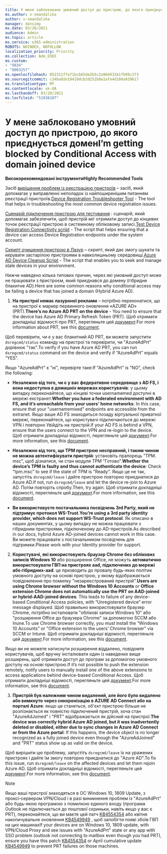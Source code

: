 ```yaml
---
title: У мене заблоковано умовний доступ до пристрою, до якого приєднується домен
ms.author: v-smandalika
author: v-smandalika
manager: dansimp
ms.date: 03/20/2021
audience: Admin
ms.topic: article
ms.service: o365-administration
ROBOTS: NOINDEX, NOFOLLOW
localization_priority: Priority
ms.collection: Adm_O365
ms.custom:
- "9834"
- "9003257"
ms.openlocfilehash: 052311ffe71bcb65de2b5c2a964932b1fb99c373
ms.sourcegitcommit: c34ba92e19419dcb2d251b8a1afe4d180a939617
ms.translationtype: MT
ms.contentlocale: uk-UA
ms.lasthandoff: 03/20/2021
ms.locfileid: "51038107"
---
```

# <a name="im-getting-blocked-by-conditional-access-with-domain-joined-device"></a><span data-ttu-id="d888f-102">У мене заблоковано умовний доступ до пристрою, до якого приєднується домен</span><span class="sxs-lookup"><span data-stu-id="d888f-102">I’m getting blocked by Conditional Access with domain joined device</span></span>

<span data-ttu-id="d888f-103">**Високорекомендовані інструменти**</span><span class="sxs-lookup"><span data-stu-id="d888f-103">**Highly Recommended Tools**</span></span>

<span data-ttu-id="d888f-104">Засіб [вирішення проблем із реєстрацією пристроїв](https://docs.microsoft.com/samples/azure-samples/dsregtool/dsregtool/) – засіб, який допомагає у виправленні неполадок із найпоширенішим питанням реєстрації пристроїв.</span><span class="sxs-lookup"><span data-stu-id="d888f-104">[Device Registration Troubleshooter Tool](https://docs.microsoft.com/samples/azure-samples/dsregtool/dsregtool/) - The tool that helps in troubleshooting the most common device registration issues.</span></span>

<span data-ttu-id="d888f-105">[Сценарій підключення пристрою для тестування](https://docs.microsoft.com/samples/azure-samples/testdeviceregconnectivity/testdeviceregconnectivity/) : сценарій, який допомагає забезпечити, щоб пристрій міг отримати доступ до кінцевих точок реєстрації пристрою в системному обліковому записі.</span><span class="sxs-lookup"><span data-stu-id="d888f-105">[Test Device Registration Connectivity script](https://docs.microsoft.com/samples/azure-samples/testdeviceregconnectivity/testdeviceregconnectivity/) - The script that helps ensuring that a device can access Device Registration endpoints under the system account.</span></span>

<span data-ttu-id="d888f-106">[Скрипт очищення пристрою в Лазур](https://github.com/mzmaili/AzureADDeviceCleanup) – скрипт, який дає змогу шукати та керувати застарілою пристроями в навколишньому середовищі.</span><span class="sxs-lookup"><span data-stu-id="d888f-106">[Azure AD Device Cleanup Script](https://github.com/mzmaili/AzureADDeviceCleanup) - The script that enables you to seek and manage stale devices in your environment.</span></span>

<span data-ttu-id="d888f-107">Нижче наведено кілька типових причин, через які умовний доступ може не працювати з пристроєм, який приєднався до домену (гібридне блакитне AD).</span><span class="sxs-lookup"><span data-stu-id="d888f-107">Here are some common reasons why conditional access may be failing a device that has joined a domain (Hybrid Azure AD).</span></span>

1. <span data-ttu-id="d888f-108">**На пристрої немає лазуроної реклами** – потрібно переконатися, що на пристрої є маркер первинного оновлення «AZURE AD» (PRT).</span><span class="sxs-lookup"><span data-stu-id="d888f-108">**There’s no Azure AD PRT on the device** - You need to ensure that the device has Azure AD Primary Refresh Token (PRT).</span></span> <span data-ttu-id="d888f-109">Щоб отримати докладніші відомості про PRT, перегляньте цей [документ](https://docs.microsoft.com/azure/active-directory/devices/concept-primary-refresh-token).</span><span class="sxs-lookup"><span data-stu-id="d888f-109">For more information about PRT, see this [document](https://docs.microsoft.com/azure/active-directory/devices/concept-primary-refresh-token).</span></span>

<span data-ttu-id="d888f-110">Щоб перевірити, чи є у вас блакитний AD PRT, ви можете запустити `dsregcmd/status` команду на пристрої та перевірити, чи "AzureAdPrt" дорівнює "так".</span><span class="sxs-lookup"><span data-stu-id="d888f-110">To verify if you have Azure AD PRT, you can run `dsregcmd/status` command on the device and verify if “AzureAdPrt” equals “YES”.</span></span>

<span data-ttu-id="d888f-111">Якщо "AzureAdPrt" є "ні", перевірте таке:</span><span class="sxs-lookup"><span data-stu-id="d888f-111">If "AzureAdPrt" is "NO", check the following:</span></span>

- <span data-ttu-id="d888f-112">**Незалежно від того, чи є у вас федеративне середовище з AD FS, і вона недоступна в домашніх мережах користувачів**: у цьому випадку переконайтеся, що кінцеві точки usernamemed доступні в мережі екстранет.</span><span class="sxs-lookup"><span data-stu-id="d888f-112">**Whether you have a federated environment with AD FS, and it’s unreachable from your users’ home networks**: In this case, ensure that your "usernamemixed" endpoints are accessible from the extranet.</span></span> <span data-ttu-id="d888f-113">Якщо ваше AD FS знаходиться позаду віртуальної приватної мережі, переконайтеся, що користувачі підключаються до мережі VPN і повторно Увійдіть на пристрій.</span><span class="sxs-lookup"><span data-stu-id="d888f-113">If your AD FS is behind a VPN, ensure that the users connect to the VPN and re-login to the device.</span></span> <span data-ttu-id="d888f-114">Щоб отримати докладніші відомості, перегляньте цей [документ](https://docs.microsoft.com/azure/active-directory/devices/hybrid-azuread-join-federated-domains).</span><span class="sxs-lookup"><span data-stu-id="d888f-114">For more information, see this [document](https://docs.microsoft.com/azure/active-directory/devices/hybrid-azuread-join-federated-domains).</span></span>

- <span data-ttu-id="d888f-115">**Незалежно від того, що TPM пристрою несправний, і таким чином не можна автентифікувати пристрій**: установіть прапорець "TPM. msc", щоб дізнатися, чи стан модуля TPM "Готово".</span><span class="sxs-lookup"><span data-stu-id="d888f-115">**Whether the device’s TPM is faulty and thus cannot authenticate the device**: Check "tpm.msc" to see if the state of TPM is "Ready".</span></span> <span data-ttu-id="d888f-116">Якщо це не так, запустіть `dsregcmd/leave` і дайте пристрою повторно приєднатися до Azure AD.</span><span class="sxs-lookup"><span data-stu-id="d888f-116">If not, run `dsregcmd/leave` and let the device re-join to Azure AD.</span></span> <span data-ttu-id="d888f-117">Потім повторіть спробу.</span><span class="sxs-lookup"><span data-stu-id="d888f-117">Then, try again.</span></span> <span data-ttu-id="d888f-118">Щоб отримати докладніші відомості, перегляньте цей [документ](https://docs.microsoft.com/azure/active-directory/devices/troubleshoot-device-dsregcmd#sso-state).</span><span class="sxs-lookup"><span data-stu-id="d888f-118">For more information, see this [document](https://docs.microsoft.com/azure/active-directory/devices/troubleshoot-device-dsregcmd#sso-state).</span></span>

- <span data-ttu-id="d888f-119">**Ви використовуєте постачальника посвідчень 3rd Party, який не підтримує протокол WS-Trust**.</span><span class="sxs-lookup"><span data-stu-id="d888f-119">**You’re using a 3rd party identity provider, which does not support WS-Trust protocol**.</span></span> <span data-ttu-id="d888f-120">Як описано в наших документах, у цьому випадку не можна працювати з гібридним пристроями, підключеному до AD-пристроїв.</span><span class="sxs-lookup"><span data-stu-id="d888f-120">As described in our docs, hybrid Azure AD-joined devices cannot work in this case.</span></span> <span data-ttu-id="d888f-121">Ви можете працювати з постачальником посвідчень для підтримки.</span><span class="sxs-lookup"><span data-stu-id="d888f-121">Please work with your Identity provider for support.</span></span>

2. <span data-ttu-id="d888f-122">**Користувачі, які використовують браузер Chrome без облікових записів Windows 10** або розширення Office, не можуть **автоматично використовувати ГВП на пристроях aad, підключених до мережі або гібридних-aad**. це призводить до провалу будь-яких політик умовного доступу на основі пристрою, у якому відображається повідомлення про помилку "незареєстрований пристрій".</span><span class="sxs-lookup"><span data-stu-id="d888f-122">**Users are using Chrome browser without the Windows 10 Accounts** or **Office extension Chrome does not automatically use the PRT on AAD-joined or hybrid-AAD-joined devices**: This leads to failure of any device-based Conditional Access policies, with “Unregistered device” error message displayed.</span></span> <span data-ttu-id="d888f-123">Щоб правильно використовувати браузер Chrome, потрібно інсталювати "облікові записи Windows 10" або "розширення Office до браузера Chrome" за допомогою SCCM або Inune.</span><span class="sxs-lookup"><span data-stu-id="d888f-123">To use Chrome browser correctly, you must install the “Windows 10 Accounts” or "Office extension to the users’ Chrome browser" via SCCM or Intune.</span></span> <span data-ttu-id="d888f-124">Щоб отримати докладніші відомості, перегляньте цей [документ](https://docs.microsoft.com/azure/active-directory/conditional-access/concept-conditional-access-conditions#chrome-support).</span><span class="sxs-lookup"><span data-stu-id="d888f-124">For more information, see this [document](https://docs.microsoft.com/azure/active-directory/conditional-access/concept-conditional-access-conditions#chrome-support).</span></span>

<span data-ttu-id="d888f-125">Якщо ви не можете натиснути розширення віддалено, повідомте користувачів, щоб вручну інсталювати один із наведених вище розширень, щоб отримати доступ до програм за допомогою умовного доступу на основі пристрою.</span><span class="sxs-lookup"><span data-stu-id="d888f-125">If it’s not possible to push the extension remotely, notify users to manually install one of the above extensions to access applications behind device-based Conditional Access.</span></span> <span data-ttu-id="d888f-126">Щоб отримати докладніші відомості, перегляньте цей [документ](https://docs.microsoft.com/azure/active-directory/conditional-access/require-managed-devices#prerequisites).</span><span class="sxs-lookup"><span data-stu-id="d888f-126">For more information, see this [document](https://docs.microsoft.com/azure/active-directory/conditional-access/require-managed-devices#prerequisites).</span></span>

3. <span data-ttu-id="d888f-127">**Пристрій був належним чином видалений, але його було видалено або вимкнуто через синхронізацію в AZURE AD Connect або на порталі Azure**: якщо це станеться, об'єкт пристрою більше не розпізнається як повністю підключений пристрій, хоча стан "AzureAdJoined" і "PRT" відображається як дійсний на пристрої.</span><span class="sxs-lookup"><span data-stu-id="d888f-127">**The device was correctly hybrid Azure AD joined, but it was inadvertently deleted or disabled, either due to sync changes in Azure AD Connect or from the Azure portal**: If this happens, the device object is no longer recognized as a fully joined device even though the "AzureAdJoined" and "PRT" status show up as valid on the device.</span></span>

<span data-ttu-id="d888f-128">Щоб вирішити цю проблему, запустіть `dsregcmd/leave` їх на уражених пристроях і дайте їм змогу повторно приєднатися до "Azure AD".</span><span class="sxs-lookup"><span data-stu-id="d888f-128">To fix this issue, run `dsregcmd/leave` on the affected devices and let them rejoin Azure AD.</span></span> <span data-ttu-id="d888f-129">Щоб отримати докладніші відомості, перегляньте цей [документ](https://docs.microsoft.com/azure/active-directory/devices/faq#q-why-do-my-users-see-an-error-message-saying-your-organization-has-deleted-the-device-or-your-organization-has-disabled-the-device-on-their-windows-10-devices).</span><span class="sxs-lookup"><span data-stu-id="d888f-129">For more information, see this [document](https://docs.microsoft.com/azure/active-directory/devices/faq#q-why-do-my-users-see-an-error-message-saying-your-organization-has-deleted-the-device-or-your-organization-has-disabled-the-device-on-their-windows-10-devices).</span></span>

> [!NOTE]
> <span data-ttu-id="d888f-130">Якщо ваші пристрої знаходяться в ОС Windows 10, 1809 Update, з проксі-сервером VPN/Cloud і в разі виникнення проблем із "AzureAdPrt" або будь-якою програмою з помилкою єдиного входу (програма Outlook не підключається до поштової скриньки, навіть якщо у вас є PRT), переконайтеся, що ви маєте цей патч [KB4554354](https://support.microsoft.com/topic/march-30-2020-kb4554354-os-build-17763-1132-deaba49b-4b29-55b9-caee-3e2d87dd75a2) або квітня накопичувальне оновлення [KB4549949](https://support.microsoft.com/topic/april-14-2020-kb4549949-os-build-17763-1158-76d9a3af-b20b-8996-bd4d-7b50c505fda6) , щоб запобігти появі збоїв ГВП на цих машинах</span><span class="sxs-lookup"><span data-stu-id="d888f-130">If your devices are on Windows 10, 1809 update, with VPN/Cloud Proxy and see issues with "AzureAdPrt" state or any app with SSO problem (outlook not connecting to mailbox even though you had PRT), ensure you have this patch [KB4554354](https://support.microsoft.com/topic/march-30-2020-kb4554354-os-build-17763-1132-deaba49b-4b29-55b9-caee-3e2d87dd75a2) or April cumulative update [KB4549949](https://support.microsoft.com/topic/april-14-2020-kb4549949-os-build-17763-1158-76d9a3af-b20b-8996-bd4d-7b50c505fda6) to prevent PRT failures on those machines.</span></span>

















